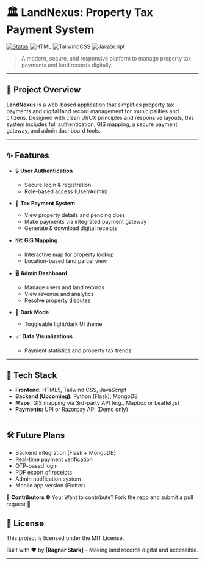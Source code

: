 # 🏛️ LandNexus: Property Tax Payment System

[![Status](https://img.shields.io/badge/status-Demo%20Launched-blue)](https://github.com/yourusername/landnexus)
![HTML](https://img.shields.io/badge/HTML-%23E34F26.svg?&logo=html5&logoColor=white)
![TailwindCSS](https://img.shields.io/badge/TailwindCSS-0EA5E9?logo=tailwind-css&logoColor=white)
![JavaScript](https://img.shields.io/badge/JavaScript-F7DF1E?logo=javascript&logoColor=black)

> A modern, secure, and responsive platform to manage property tax payments and land records digitally.

---

## 🧠 Project Overview

**LandNexus** is a web-based application that simplifies property tax payments and digital land record management for municipalities and citizens. Designed with clean UI/UX principles and responsive layouts, this system includes full authentication, GIS mapping, a secure payment gateway, and admin dashboard tools.

---

## ✨ Features

- 🔒 **User Authentication**
  - Secure login & registration
  - Role-based access (User/Admin)

- 🧾 **Tax Payment System**
  - View property details and pending dues
  - Make payments via integrated payment gateway
  - Generate & download digital receipts

- 🗺️ **GIS Mapping**
  - Interactive map for property lookup
  - Location-based land parcel view

- 🖥️ **Admin Dashboard**
  - Manage users and land records
  - View revenue and analytics
  - Resolve property disputes

- 🌙 **Dark Mode**
  - Toggleable light/dark UI theme

- 📈 **Data Visualizations**
  - Payment statistics and property tax trends

---

## 📌 Tech Stack

- **Frontend:** HTML5, Tailwind CSS, JavaScript
- **Backend (Upcoming):** Python (Flask), MongoDB
- **Maps:** GIS mapping via 3rd-party API (e.g., Mapbox or Leaflet.js)
- **Payments:** UPI or Razorpay API (Demo only)

---
## 🛠️ Future Plans
- Backend integration (Flask + MongoDB)
- Real-time payment verification
- OTP-based login
- PDF export of receipts
- Admin notification system
- Mobile app version (Flutter)

**🙌 Contributors**
**🌐** You! Want to contribute? Fork the repo and submit a pull request 🚀

## 📄 License
This project is licensed under the MIT License.

Built with ❤️ by **[Ragnar Stark]** – Making land records digital and accessible.

---
